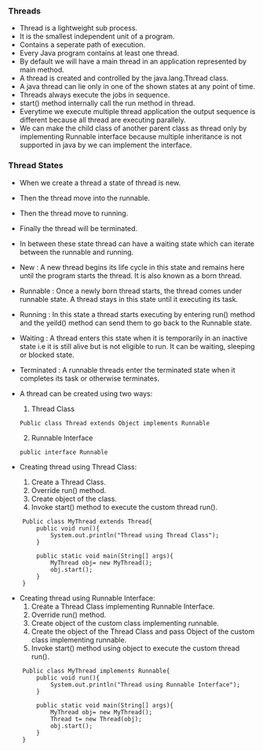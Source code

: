 ### Threads

* Thread is a lightweight sub process.
* It is the smallest independent unit of a program.
* Contains a seperate path of execution.
* Every Java program contains at least one thread.
* By default we will have a main thread in an application represented by main method.
* A thread is created and controlled by the java.lang.Thread class.
* A java thread can lie only in one of the shown states at any point of time.
* Threads always execute the jobs in sequence.
* start() method internally call the run method in thread.
* Everytime we execute multiple thread application the output sequence is different because all thread are executing parallely.
* We can make the child class of another parent class as thread only by implementing Runnable interface because multiple inheritance is not supported in java by we can implement the interface.
### Thread States


* When we create a thread a state of thread is new.
* Then the thread move into the runnable.
* Then the thread move to running.
* Finally the thread will be terminated.
* In between these state thread can have a waiting state which can iterate between the runnable and running.


* New : A new thread begins its life cycle in this state and remains here until the program starts the thread. It is also known as a born thread.
* Runnable : Once a newly born thread starts, the thread comes under runnable state. A thread stays in this state until it executing its task.
* Running : In this state a thread starts executing by entering run() method and the yeild() method can send them to go back to the Runnable state.
* Waiting : A thread enters this state when it is temporarily in an inactive state i.e it is still alive but is not eligible to run. It can be waiting, sleeping or blocked state.
* Terminated : A runnable threads enter the terminated state when it completes its task or otherwise terminates.


* A thread can be created using two ways:
	1. Thread Class
	```
	Public class Thread extends Object implements Runnable
	```
	2. Runnable Interface

	```
	public interface Runnable
	```
 
* Creating thread using Thread Class:
	1. Create a Thread Class.
	2. Override run() method.
	3. Create object of the class.
	4. Invoke start() method to execute the custom thread run().
	

```
	Public class MyThread extends Thread{
		public void run(){
			System.out.println("Thread using Thread Class");
		}
		
		public static void main(String[] args){
			MyThread obj= new MyThread();
			obj.start();
		}
	}
```


* Creating thread using Runnable Interface:
	1. Create a Thread Class implementing Runnable Interface.
	2. Override run() method.
	3. Create object of the custom class implementing runnable.
	4. Create the object of the Thread Class and pass Object of the custom class implementing runnable.
	4. Invoke start() method using object to execute the custom thread run().


```
	Public class MyThread implements Runnable{
		public void run(){
			System.out.println("Thread using Runnable Interface");
		}
		
		public static void main(String[] args){
			MyThread obj= new MyThread();
			Thread t= new Thread(obj);
			obj.start();
		}
	}
```